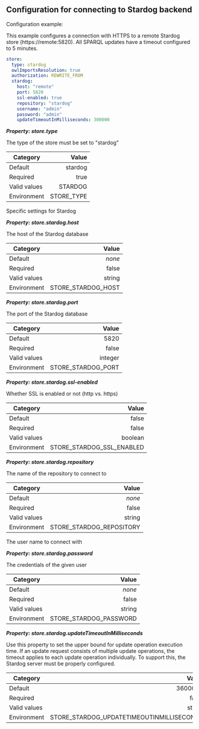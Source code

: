 
## Configuration for connecting to Stardog backend

Configuration example:

This example configures a connection with HTTPS to a remote Stardog store (https://remote:5820). All SPARQL updates have a 
timeout configured to 5 minutes.

```yaml
store:
  type: stardog
  owlImportsResolution: true
  authorization: REWRITE_FROM
  stardog:
    host: "remote"
    port: 5820
    ssl-enabled: true
    repository: "stardog"
    username: "admin"
    password: "admin"
    updateTimeoutInMilliseconds: 300000
```


***Property: store.type***

The type of the store must be set to "stardog"

| Category | Value |
|--- | ---: |
| Default | stardog |
| Required | true |
| Valid values | STARDOG |
| Environment | STORE_TYPE |

Specific settings for Stardog

***Property: store.stardog.host***

The host of the Stardog database

| Category | Value |
|--- | ---: |
| Default | *none* |
| Required | false |
| Valid values | string |
| Environment | STORE_STARDOG_HOST |

***Property: store.stardog.port***

The port of the Stardog database

| Category | Value |
|--- | ---: |
| Default | 5820 |
| Required | false |
| Valid values | integer |
| Environment | STORE_STARDOG_PORT |

***Property: store.stardog.ssl-enabled***

Whether SSL is enabled or not (http vs. https)

| Category | Value |
|--- | ---: |
| Default | false |
| Required | false |
| Valid values | boolean |
| Environment | STORE_STARDOG_SSL_ENABLED |

***Property: store.stardog.repository***

The name of the repository to connect to

| Category | Value |
|--- | ---: |
| Default | *none* |
| Required | false |
| Valid values | string |
| Environment | STORE_STARDOG_REPOSITORY |

The user name to connect with

***Property: store.stardog.password***

The credentials of the given user

| Category | Value |
|--- | ---: |
| Default | *none* |
| Required | false |
| Valid values | string |
| Environment | STORE_STARDOG_PASSWORD |

***Property: store.stardog.updateTimeoutInMilliseconds***

Use this property to set the upper bound for update operation execution time. If an update request consists of multiple update operations, the timeout applies to each update operation individually. To support this, the Stardog server must be properly configured.

| Category | Value |
|--- | ---: |
| Default | 3600000 |
| Required | false |
| Valid values | string |
| Environment | STORE_STARDOG_UPDATETIMEOUTINMILLISECONDS |

